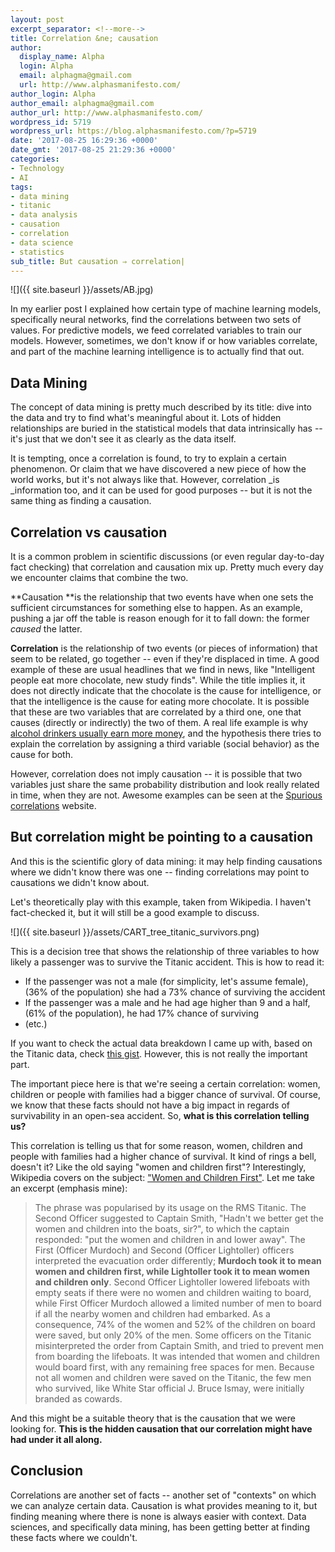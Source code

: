 ```yaml
---
layout: post
excerpt_separator: <!--more-->
title: Correlation &ne; causation
author:
  display_name: Alpha
  login: Alpha
  email: alphagma@gmail.com
  url: http://www.alphasmanifesto.com/
author_login: Alpha
author_email: alphagma@gmail.com
author_url: http://www.alphasmanifesto.com/
wordpress_id: 5719
wordpress_url: https://blog.alphasmanifesto.com/?p=5719
date: '2017-08-25 16:29:36 +0000'
date_gmt: '2017-08-25 21:29:36 +0000'
categories:
- Technology
- AI
tags:
- data mining
- titanic
- data analysis
- causation
- correlation
- data science
- statistics
sub_title: But causation ⇒ correlation|
---
```


![]({{ site.baseurl }}/assets/AB.jpg)

In my earlier post I explained how certain type of machine learning models, specifically neural networks, find the correlations between two sets of values. For predictive models, we feed correlated variables to train our models. However, sometimes, we don't know if or how variables correlate, and part of the machine learning intelligence is to actually find that out.

<!--more-->

## Data Mining

The concept of data mining is pretty much described by its title: dive into the data and try to find what's meaningful about it. Lots of hidden relationships are buried in the statistical models that data intrinsically has -- it's just that we don't see it as clearly as the data itself.

It is tempting, once a correlation is found, to try to explain a certain phenomenon. Or claim that we have discovered a new piece of how the world works, but it's not always like that. However, correlation _is _information too, and it can be used for good purposes -- but it is not the same thing as finding a causation.

## Correlation vs causation

It is a common problem in scientific discussions (or even regular day-to-day fact checking) that correlation and causation mix up. Pretty much every day we encounter claims that combine the two.

**Causation **is the relationship that two events have when one sets the sufficient circumstances for something else to happen. As an example, pushing a jar off the table is reason enough for it to fall down: the former _caused_ the latter.

**Correlation** is the relationship of two events (or pieces of information) that seem to be related, go together -- even if they're displaced in time. A good example of these are usual headlines that we find in news, like "Intelligent people eat more chocolate, new study finds". While the title implies it, it does not directly indicate that the chocolate is the cause for intelligence, or that the intelligence is the cause for eating more chocolate. It is possible that these are two variables that are correlated by a third one, one that causes (directly or indirectly) the two of them. A real life example is why [alcohol drinkers usually earn more money](https://link.springer.com/article/10.1007/s12122-006-1031-y), and the hypothesis there tries to explain the correlation by assigning a third variable (social behavior) as the cause for both.

However, correlation does not imply causation -- it is possible that two variables just share the same probability distribution and look really related in time, when they are not. Awesome examples can be seen at the [Spurious correlations](http://www.tylervigen.com/spurious-correlations) website.

## But correlation might be pointing to a causation

And this is the scientific glory of data mining: it may help finding causations where we didn't know there was one -- finding correlations may point to causations we didn't know about.

Let's theoretically play with this example, taken from Wikipedia. I haven't fact-checked it, but it will still be a good example to discuss.

![]({{ site.baseurl }}/assets/CART_tree_titanic_survivors.png)


This is a decision tree that shows the relationship of three variables to how likely a passenger was to survive the Titanic accident. This is how to read it:

- If the passenger was not a male (for simplicity, let's assume female), (36% of the population) she had a 73% chance of surviving the accident
- If the passenger was a male and he had age higher than 9 and a half, (61% of the population), he had 17% chance of surviving
- (etc.)

If you want to check the actual data breakdown I came up with, based on the Titanic data, check [this gist](https://gist.github.com/AlphaGit/4ef1c2be86d0628fda3dc884898df455). However, this is not really the important part.

The important piece here is that we're seeing a certain correlation: women, children or people with families had a bigger chance of survival. Of course, we know that these facts should not have a big impact in regards of survivability in an open-sea accident. So, **what is this correlation telling us?**

This correlation is telling us that for some reason, women, children and people with families had a higher chance of survival. It kind of rings a bell, doesn't it? Like the old saying "women and children first"? Interestingly, Wikipedia covers on the subject: ["Women and Children First"](https://en.wikipedia.org/wiki/Women_and_children_first). Let me take an excerpt (emphasis mine):

> The phrase was popularised by its usage on the RMS Titanic. The Second Officer suggested to Captain Smith, "Hadn't we better get the women and children into the boats, sir?", to which the captain responded: "put the women and children in and lower away". The First (Officer Murdoch) and Second (Officer Lightoller) officers interpreted the evacuation order differently; **Murdoch took it to mean women and children first, while Lightoller took it to mean women and children only**. Second Officer Lightoller lowered lifeboats with empty seats if there were no women and children waiting to board, while First Officer Murdoch allowed a limited number of men to board if all the nearby women and children had embarked. As a consequence, 74% of the women and 52% of the children on board were saved, but only 20% of the men. Some officers on the Titanic misinterpreted the order from Captain Smith, and tried to prevent men from boarding the lifeboats. It was intended that women and children would board first, with any remaining free spaces for men. Because not all women and children were saved on the Titanic, the few men who survived, like White Star official J. Bruce Ismay, were initially branded as cowards.

And this might be a suitable theory that is the causation that we were looking for. **This is the hidden causation that our correlation might have had under it all along.**

## Conclusion

Correlations are another set of facts -- another set of "contexts" on which we can analyze certain data. Causation is what provides meaning to it, but finding meaning where there is none is always easier with context. Data sciences, and specifically data mining, has been getting better at finding these facts where we couldn't.
